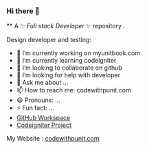 ### Hi there 👋
** A ✨ _Full stack Developer_ ✨ repository .

Design developer and testing:

- 🔭 I’m currently working on myunitbook.com 
- 🌱 I’m currently learning codeigniter 
- 👯 I’m looking to collaborate on github
- 🤔 I’m looking for help with developer 
- 💬 Ask me about ...
- 📫 How to reach me: codewithpunit.com
- 😄 Pronouns: ...
- ⚡ Fun fact: ...
- <a href="https://codewithpunit.github.io" target="_blank">GitHub Workspace</a>
- <a href="https://codeigniter.codewithpunit.com">Codeigniter Project</a>

My Website : <a href="https://codewithpunit.com">codewithpunit.com</a>


